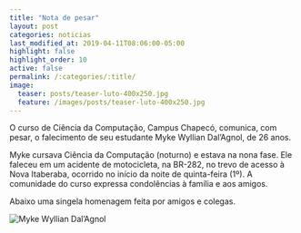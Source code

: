 ```yaml
---
title: "Nota de pesar"
layout: post
categories: noticias
last_modified_at: 2019-04-11T08:06:00-05:00
highlight: false
highlight_order: 10
active: false 
permalink: /:categories/:title/
image:
  teaser: posts/teaser-luto-400x250.jpg
  feature: /images/posts/teaser-luto-400x250.jpg
---
```


O curso de Ciência da Computação, Campus Chapecó, comunica, com pesar, o falecimento de seu estudante Myke Wyllian Dal’Agnol, de 26 anos.

Myke cursava Ciência da Computação (noturno) e estava na nona fase. Ele faleceu em um acidente de motocicleta, na BR-282, no trevo de acesso à Nova Itaberaba, ocorrido no início da noite de quinta-feira (1º). A comunidade do curso expressa condolências à família e aos amigos.

Abaixo uma singela homenagem feita por amigos e colegas.

![Myke Wyllian Dal’Agnol](/images/posts/homenagem-Myke.jpg)